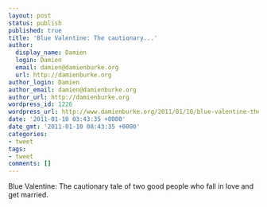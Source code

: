 ```yaml
---
layout: post
status: publish
published: true
title: 'Blue Valentine: The cautionary...'
author:
  display_name: Damien
  login: Damien
  email: damien@damienburke.org
  url: http://damienburke.org
author_login: Damien
author_email: damien@damienburke.org
author_url: http://damienburke.org
wordpress_id: 1226
wordpress_url: http://www.damienburke.org/2011/01/10/blue-valentine-the-cautionary/
date: '2011-01-10 03:43:35 +0000'
date_gmt: '2011-01-10 08:43:35 +0000'
categories:
- tweet
tags:
- tweet
comments: []
---
```

<p>Blue Valentine: The cautionary tale of two good people who fall in love and get married.</p>
